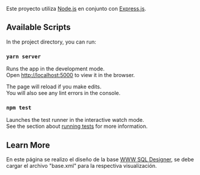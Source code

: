 Este proyecto utiliza [Node.js](https://nodejs.org/es/) en conjunto con [Express.js](https://expressjs.com/es/).

## Available Scripts

In the project directory, you can run:

### `yarn server`

Runs the app in the development mode.<br>
Open [http://localhost:5000](http://localhost:5000) to view it in the browser.

The page will reload if you make edits.<br>
You will also see any lint errors in the console.

### `npm test`

Launches the test runner in the interactive watch mode.<br>
See the section about [running tests](https://facebook.github.io/create-react-app/docs/running-tests) for more information.

## Learn More

En este página se realizo el diseño de la base [WWW SQL Designer](http://ondras.zarovi.cz/sql/demo/?keyword=default), se debe cargar el archivo "base.xml" para la respectiva visualización.
